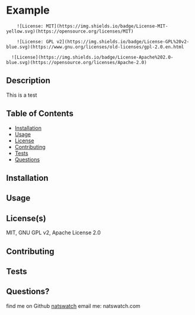 
  # Example 

  
        ![License: MIT](https://img.shields.io/badge/License-MIT-yellow.svg)(https://opensource.org/licenses/MIT)
       
        ![License: GPL v2](https://img.shields.io/badge/License-GPL%20v2-blue.svg)(https://www.gnu.org/licenses/old-licenses/gpl-2.0.en.html
       
      ![License](https://img.shields.io/badge/License-Apache%202.0-blue.svg)(https://opensource.org/licenses/Apache-2.0)
      

  ## Description
  This is a test

  ## Table of Contents
  * [Installation](#installation)
  * [Usage](#usage)
  * [License](#license)
  * [Contributing](#contributing)
  * [Tests](#tests)
  * [Questions](#questions)
  
  ## Installation
  

  ## Usage
  

  ## License(s)
  MIT, GNU GPL v2, Apache License 2.0

  ## Contributing
  

  ## Tests
  

  ## Questions?
  find me on Github [natswatch]()
  email me: natswatch.com

  